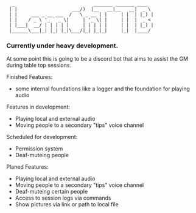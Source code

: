 ```
  _                             _______ _______ ____
 | |                    ___/)  |__   __|__   __|  _ \
 | |     ___ _ __ ___  /   \ _ __ | |     | |  | |_) |
 | |    / _ \ '_ ` _ \|     | '_ \| |     | |  |  _ <
 | |___|  __/ | | | | |     | | | | |     | |  | |_) |
 |______\___|_| |_| |_|\___/|_| |_|_|     |_|  |____/
 ```
### Currently under heavy development.

At some point this is going to be a discord bot that aims to assist the GM during table top sessions.

Finished Features:
- some internal foundations like a logger and the foundation for playing audio

Features in development:
- Playing local and external audio
- Moving people to a secondary "tips" voice channel

Scheduled for development:
- Permission system
- Deaf-muteing people

Planed Features:
- Playing local and external audio
- Moving people to a secondary "tips" voice channel
- Deaf-muteing certain people
- Access to session logs via commands
- Show pictures via link or path to local file


